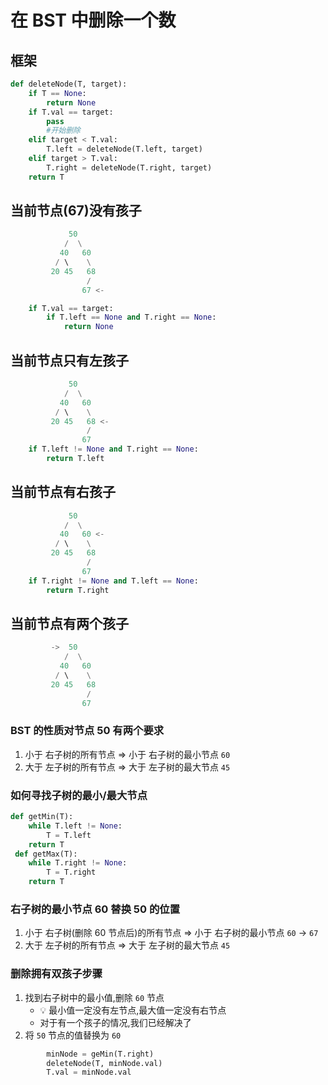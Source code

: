 # 在 BST 中删除一个数

## 框架

```python
def deleteNode(T, target):
    if T == None:
        return None
    if T.val == target:
        pass
        #开始删除
    elif target < T.val:
        T.left = deleteNode(T.left, target)
    elif target > T.val:
        T.right = deleteNode(T.right, target)
    return T
```

## 当前节点(67)没有孩子

```python
             50
            /  \
           40   60
          / \    \
         20 45   68
                 /
                67 <-

    if T.val == target:
        if T.left == None and T.right == None:
            return None
```

## 当前节点只有左孩子

```python
             50
            /  \
           40   60
          / \    \
         20 45   68 <-
                 /
                67
	if T.left != None and T.right == None:
		return T.left
```

## 当前节点有右孩子

```python
             50
            /  \
           40   60 <-
          / \    \
         20 45   68
                 /
                67
	if T.right != None and T.left == None:
		return T.right
```

## 当前节点有两个孩子

```python
         ->  50
            /  \
           40   60
          / \    \
         20 45   68
                 /
                67
```

### BST 的性质对节点 50 有两个要求

1. 小于 右子树的所有节点 => 小于 右子树的最小节点 `60`
2. 大于 左子树的所有节点 => 大于 左子树的最大节点 `45`

### 如何寻找子树的最小/最大节点

```python
def getMin(T):
    while T.left != None:
        T = T.left
    return T
 def getMax(T):
	while T.right != None:
		T = T.right
	return T
```

### 右子树的最小节点 60 替换 50 的位置

1. 小于 右子树(删除 60 节点后)的所有节点 => 小于 右子树的最小节点 `60` -> `67`
2. 大于 左子树的所有节点 => 大于 左子树的最大节点 `45`

### 删除拥有双孩子步骤

1. 找到右子树中的最小值,删除 `60` 节点
   - 💡 最小值一定没有左节点,最大值一定没有右节点
   - 对于有一个孩子的情况,我们已经解决了
2. 将 `50` 节点的值替换为 `60`

```python
        minNode = geMin(T.right)
        deleteNode(T, minNode.val)
        T.val = minNode.val

```
